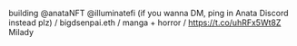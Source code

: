 building @anataNFT @illuminatefi (if you wanna DM, ping in Anata Discord instead plz) / bigdsenpai.eth / manga + horror / https://t.co/uhRFx5Wt8Z Milady